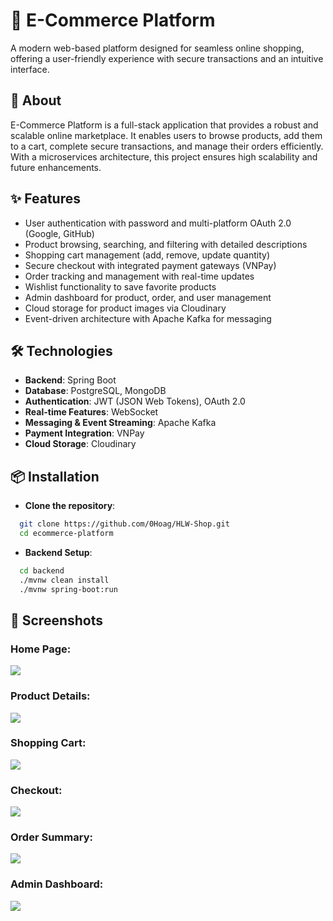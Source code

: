 # 📱 E-Commerce Platform  
A modern web-based platform designed for seamless online shopping, offering a user-friendly experience with secure transactions and an intuitive interface.

## 🚀 About  
E-Commerce Platform is a full-stack application that provides a robust and scalable online marketplace. It enables users to browse products, add them to a cart, complete secure transactions, and manage their orders efficiently. With a microservices architecture, this project ensures high scalability and future enhancements.

## ✨ Features  
- User authentication with password and multi-platform OAuth 2.0 (Google, GitHub)
- Product browsing, searching, and filtering with detailed descriptions
- Shopping cart management (add, remove, update quantity)
- Secure checkout with integrated payment gateways (VNPay)
- Order tracking and management with real-time updates
- Wishlist functionality to save favorite products
- Admin dashboard for product, order, and user management
- Cloud storage for product images via Cloudinary
- Event-driven architecture with Apache Kafka for messaging

## 🛠️ Technologies  
- **Backend**: Spring Boot  
- **Database**: PostgreSQL, MongoDB  
- **Authentication**: JWT (JSON Web Tokens), OAuth 2.0  
- **Real-time Features**: WebSocket  
- **Messaging & Event Streaming**: Apache Kafka  
- **Payment Integration**: VNPay  
- **Cloud Storage**: Cloudinary  

## 📦 Installation  
- **Clone the repository**:
```bash
  git clone https://github.com/0Hoag/HLW-Shop.git
  cd ecommerce-platform
```
- **Backend Setup**:
```bash
  cd backend
  ./mvnw clean install
  ./mvnw spring-boot:run
```
## 📸 Screenshots  
### Home Page:
<img src="https://res.cloudinary.com/ddclol9ih/image/upload/v1737434601/ecommerce_home.png"/>

### Product Details:
<img src="https://res.cloudinary.com/ddclol9ih/image/upload/v1737434603/product_details.png"/>

### Shopping Cart:
<img src="https://res.cloudinary.com/ddclol9ih/image/upload/v1737434599/shopping_cart.png"/>

### Checkout:
<img src="https://res.cloudinary.com/ddclol9ih/image/upload/v1737434598/checkout.png"/>

### Order Summary:
<img src="https://res.cloudinary.com/ddclol9ih/image/upload/v1737434600/order_summary.png"/>

### Admin Dashboard:
<img src="https://res.cloudinary.com/ddclol9ih/image/upload/v1737434598/admin_dashboard.png"/>
